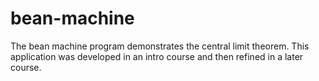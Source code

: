 # bean-machine

The bean machine program demonstrates the central limit theorem.  This application was developed in an intro course and then refined in a later course.
